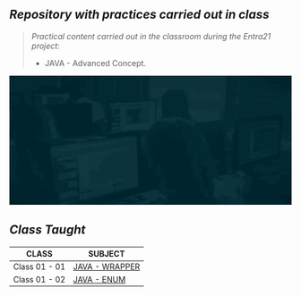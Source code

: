 ## _Repository with practices carried out in class_

> _Practical content carried out in the classroom during the Entra21 project:_
> - JAVA - Advanced Concept.

![Gif Entra21](https://raw.githubusercontent.com/seiler-emerson/Entra21_Logica_Java_2022/main/gif/entra21.gif)

## _Class Taught_

| CLASS | SUBJECT |
|------|---------|
|Class 01 - 01|[JAVA - WRAPPER ](./Class%20-%20Java%20Advanced/src/br/com/entra21/java/advanced/)
|Class 01 - 02|[JAVA - ENUM ](./Class%20-%20Java%20Advanced/src/br/com/entra21/java/advanced/)
